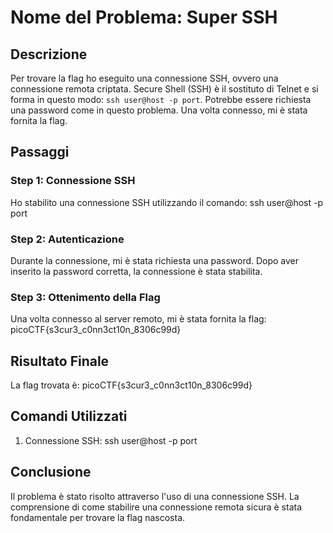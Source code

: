 # Nome del Problema: Super SSH

## Descrizione

Per trovare la flag ho eseguito una connessione SSH, ovvero una connessione remota criptata. Secure Shell (SSH) è il sostituto di Telnet e si forma in questo modo: `ssh user@host -p port`. Potrebbe essere richiesta una password come in questo problema. Una volta connesso, mi è stata fornita la flag.

## Passaggi

### Step 1: Connessione SSH

Ho stabilito una connessione SSH utilizzando il comando:
ssh user@host -p port

### Step 2: Autenticazione

Durante la connessione, mi è stata richiesta una password. Dopo aver inserito la password corretta, la connessione è stata stabilita.

### Step 3: Ottenimento della Flag

Una volta connesso al server remoto, mi è stata fornita la flag:
picoCTF{s3cur3_c0nn3ct10n_8306c99d}

## Risultato Finale

La flag trovata è:
picoCTF{s3cur3_c0nn3ct10n_8306c99d}

## Comandi Utilizzati

1. Connessione SSH: ssh user@host -p port

## Conclusione

Il problema è stato risolto attraverso l'uso di una connessione SSH. La comprensione di come stabilire una connessione remota sicura è stata fondamentale per trovare la flag nascosta.
